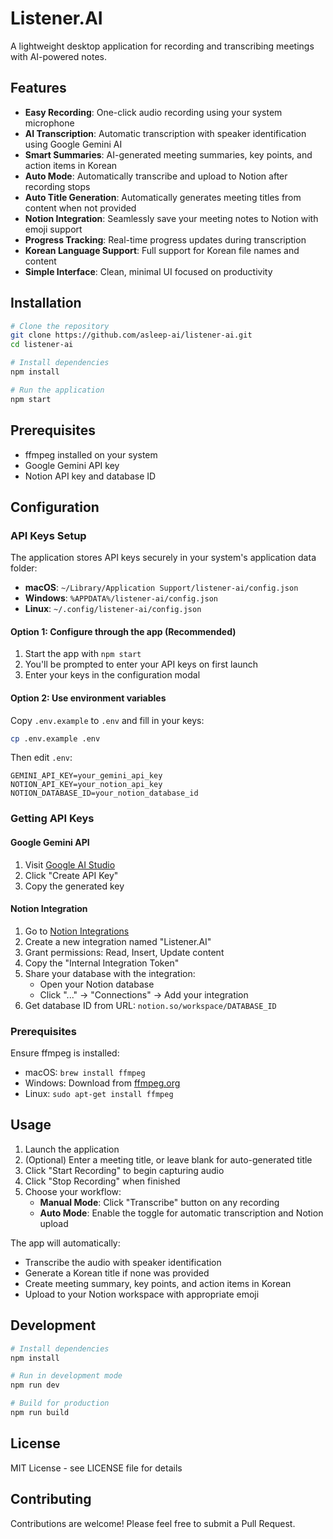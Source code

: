 # Listener.AI

A lightweight desktop application for recording and transcribing meetings with AI-powered notes.

## Features

- **Easy Recording**: One-click audio recording using your system microphone
- **AI Transcription**: Automatic transcription with speaker identification using Google Gemini AI
- **Smart Summaries**: AI-generated meeting summaries, key points, and action items in Korean
- **Auto Mode**: Automatically transcribe and upload to Notion after recording stops
- **Auto Title Generation**: Automatically generates meeting titles from content when not provided
- **Notion Integration**: Seamlessly save your meeting notes to Notion with emoji support
- **Progress Tracking**: Real-time progress updates during transcription
- **Korean Language Support**: Full support for Korean file names and content
- **Simple Interface**: Clean, minimal UI focused on productivity

## Installation

```bash
# Clone the repository
git clone https://github.com/asleep-ai/listener-ai.git
cd listener-ai

# Install dependencies
npm install

# Run the application
npm start
```

## Prerequisites

- ffmpeg installed on your system
- Google Gemini API key
- Notion API key and database ID

## Configuration

### API Keys Setup

The application stores API keys securely in your system's application data folder:
- **macOS**: `~/Library/Application Support/listener-ai/config.json`
- **Windows**: `%APPDATA%/listener-ai/config.json`
- **Linux**: `~/.config/listener-ai/config.json`

#### Option 1: Configure through the app (Recommended)
1. Start the app with `npm start`
2. You'll be prompted to enter your API keys on first launch
3. Enter your keys in the configuration modal

#### Option 2: Use environment variables
Copy `.env.example` to `.env` and fill in your keys:

```bash
cp .env.example .env
```

Then edit `.env`:
```env
GEMINI_API_KEY=your_gemini_api_key
NOTION_API_KEY=your_notion_api_key
NOTION_DATABASE_ID=your_notion_database_id
```

### Getting API Keys

#### Google Gemini API
1. Visit [Google AI Studio](https://makersuite.google.com/app/apikey)
2. Click "Create API Key"
3. Copy the generated key

#### Notion Integration
1. Go to [Notion Integrations](https://www.notion.so/my-integrations)
2. Create a new integration named "Listener.AI"
3. Grant permissions: Read, Insert, Update content
4. Copy the "Internal Integration Token"
5. Share your database with the integration:
   - Open your Notion database
   - Click "..." → "Connections" → Add your integration
6. Get database ID from URL: `notion.so/workspace/DATABASE_ID`

### Prerequisites

Ensure ffmpeg is installed:
- macOS: `brew install ffmpeg`
- Windows: Download from [ffmpeg.org](https://ffmpeg.org)
- Linux: `sudo apt-get install ffmpeg`

## Usage

1. Launch the application
2. (Optional) Enter a meeting title, or leave blank for auto-generated title
3. Click "Start Recording" to begin capturing audio
4. Click "Stop Recording" when finished
5. Choose your workflow:
   - **Manual Mode**: Click "Transcribe" button on any recording
   - **Auto Mode**: Enable the toggle for automatic transcription and Notion upload

The app will automatically:
- Transcribe the audio with speaker identification
- Generate a Korean title if none was provided
- Create meeting summary, key points, and action items in Korean
- Upload to your Notion workspace with appropriate emoji

## Development

```bash
# Install dependencies
npm install

# Run in development mode
npm run dev

# Build for production
npm run build
```

## License

MIT License - see LICENSE file for details

## Contributing

Contributions are welcome! Please feel free to submit a Pull Request.